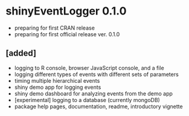 # shinyEventLogger 0.1.0

* preparing for first CRAN release
* preparing for first official release ver. 0.1.0

## [added]

* logging to R console, browser JavaScript console, and a file
* logging different types of events with different sets of parameters
* timing multiple hierarchical events
* shiny demo app for logging events
* shiny demo dashboard for analyzing events from the demo app
* [experimental] logging to a database (currently mongoDB)
* package help pages, documentation, readme, introductory vignette
